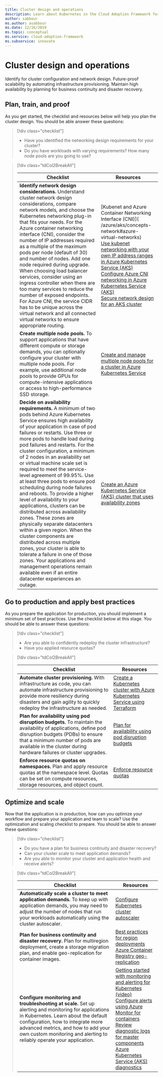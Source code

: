 ```yaml
---
title: Cluster design and operations
description: Learn about Kubernetes in the Cloud Adoption Framework for cluster design and operations.
author: sabbour
ms.author: asabbour
ms.date: 12/16/2019
ms.topic: conceptual
ms.service: cloud-adoption-framework
ms.subservice: innovate
---
```


<!-- cSpell:ignore autoscaler PDBs -->

# Cluster design and operations

Identify for cluster configuration and network design. Future-proof scalability by automating infrastructure provisioning. Maintain high availability by planning for business continuity and disaster recovery.

## Plan, train, and proof

As you get started, the checklist and resources below will help you plan the cluster design. You should be able answer these questions:

> [!div class="checklist"]
>
> - Have you identified the networking design requirements for your cluster?
> - Do you have workloads with varying requirements? How many node pools are you going to use?

<!-- -->

> [!div class="tdCol2BreakAll"]
>
> | Checklist  | Resources |
> |------------------------------------------------------------------|-----------------------------------------------------------------|
> | **Identify network design considerations.** Understand cluster network design considerations, compare network models, and choose the Kubernetes networking plug-in that fits your needs. For the Azure container networking interface (CNI), consider the number of IP addresses required as a multiple of the maximum pods per node (default of 30) and number of nodes. Add one node required during upgrade. When choosing load balancer services, consider using an ingress controller when there are too many services to reduce the number of exposed endpoints. For Azure CNI, the service CIDR has to be unique across the virtual network and all connected virtual networks to ensure appropriate routing. | [Kubenet and Azure Container Networking Interface (CNI)](&nbsp; /azure/aks/concepts-network#azure-virtual-networks) <br/> [Use kubenet networking with your own IP address ranges in Azure Kubernetes Service (AKS)](/azure/aks/configure-kubenet) <br/> [Configure Azure CNI networking in Azure Kubernetes Service (AKS)](/azure/aks/configure-azure-cni) <br/> [Secure network design for an AKS cluster](https://github.com/Azure/sg-aks-workshop/blob/master/cluster-design/NetworkDesign.md)| 
> | **Create multiple node pools.** To support applications that have different compute or storage demands, you can optionally configure your cluster with multiple node pools. For example, use additional node pools to provide GPUs for compute-intensive applications or access to high-performance SSD storage.   | [Create and manage multiple node pools for a cluster in Azure Kubernetes Service](/azure/aks/use-multiple-node-pools) |
> | **Decide on availability requirements.** A minimum of two pods behind Azure Kubernetes Service ensures high availability of your application in case of pod failures or restarts. Use three or more pods to handle load during pod failures and restarts. For the cluster configuration, a minimum of 2 nodes in an availability set or virtual machine scale set is required to meet the service-level agreement of 99.95%. Use at least three pods to ensure pod scheduling during node failures and reboots. To provide a higher level of availability to your applications, clusters can be distributed across availability zones. These zones are physically separate datacenters within a given region. When the cluster components are distributed across multiple zones, your cluster is able to tolerate a failure in one of those zones. Your applications and management operations remain available even if an entire datacenter experiences an outage. | [Create an Azure Kubernetes Service (AKS) cluster that uses availability zones](/azure/aks/availability-zones) |

## Go to production and apply best practices

As you prepare the application for production, you should implement a minimum set of best practices. Use the checklist below at this stage. You should be able to answer these questions:

> [!div class="checklist"]
>
> - Are you able to confidently redeploy the cluster infrastructure?
> - Have you applied resource quotas?

<!-- -->

> [!div class="tdCol2BreakAll"]
>
> | Checklist  | Resources                                                                                                     |
> |------------------------------------------------------------------|-----------------------------------------------------------------|
> | **Automate cluster provisioning.** With infrastructure as code, you can automate infrastructure provisioning to provide more resiliency during disasters and gain agility to quickly redeploy the infrastructure as needed.     | [Create a Kubernetes cluster with Azure Kubernetes Service using Terraform](/azure/terraform/terraform-create-k8s-cluster-with-tf-and-aks)|
> | **Plan for availability using pod disruption budgets.** To maintain the availability of applications, define pod disruption budgets (PDBs) to ensure that a minimum number of pods are available in the cluster during hardware failures or cluster upgrades. | [Plan for availability using pod disruption budgets](/azure/aks/operator-best-practices-scheduler#plan-for-availability-using-pod-disruption-budgets)  |
> | **Enforce resource quotas on namespaces.** Plan and apply resource quotas at the namespace level. Quotas can be set on compute resources, storage resources, and object count.| [Enforce resource quotas](/azure/aks/operator-best-practices-scheduler#enforce-resource-quotas)  |

## Optimize and scale

Now that the application is in production, how can you optimize your workflow and prepare your application and team to scale? Use the optimization and scaling checklist to prepare. You should be able to answer these questions:

> [!div class="checklist"]
>
> - Do you have a plan for business continuity and disaster recovery?
> - Can your cluster scale to meet application demands?
> - Are you able to monitor your cluster and application health and receive alerts?

<!-- -->

> [!div class="tdCol2BreakAll"]
>
> | Checklist  | Resources |
> |------------------------------------------------------------------|-----------------------------------------------------------------|
> | **Automatically scale a cluster to meet application demands.** To keep up with application demands, you may need to adjust the number of nodes that run your workloads automatically using the cluster autoscaler. | [Configure Kubernetes cluster autoscaler](/azure/aks/cluster-autoscaler)    |
> | **Plan for business continuity and disaster recovery.** Plan for multiregion deployment, create a storage migration plan, and enable geo-replication for container images. | [Best practices for region deployments](/azure/aks/operator-best-practices-multi-region)  <br/> [Azure Container Registry geo-replication](/azure/container-registry/container-registry-geo-replication)  |
> | **Configure monitoring and troubleshooting at scale.** Set up alerting and monitoring for applications in Kubernetes. Learn about the default configuration, how to integrate more advanced metrics, and how to add your own custom monitoring and alerting to reliably operate your application. | [Getting started with monitoring and alerting for Kubernetes (video)](https://www.youtube.com/watch?v=W7aN_z-cyUw&list=PLLasX02E8BPCrIhFrc_ZiINhbRkYMKdPT&index=16) <br/> [Configure alerts using Azure Monitor for containers](/azure/azure-monitor/insights/container-insights-overview) <br/> [Review diagnostic logs for master components](/azure/aks/view-master-logs) <br/> [Azure Kubernetes Service (AKS) diagnostics](/azure/aks/concepts-diagnostics)    |
